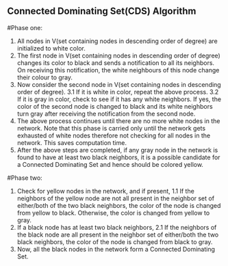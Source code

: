 ## Connected Dominating Set(CDS) Algorithm

#Phase one:
1. All nodes in V(set containing nodes in descending order of degree) are initialized to white color.
2. The first node in V(set containing nodes in descending order of degree) changes its color to black and sends a notification to all its neighbors.
    On receiving this notification, the white neighbours of this node change their colour to
    gray.
3. Now consider the second node in V(set containing nodes in descending order of degree).
   3.1 If it is white in color, repeat the above process.
   3.2 If it is gray in color, check to see if it has any white neighbors. If yes, the color of the
   second node is changed to black and its white neighbors turn gray after receiving the
   notification from the second node.
4. The above process continues until there are no more white nodes in the network. Note
    that this phase is carried only until the network gets exhausted of white nodes therefore
    not checking for all nodes in the network. This saves computation time.
5. After the above steps are completed, if any gray node in the network is found to have at
    least two black neighbors, it is a possible candidate for a Connected Dominating Set and hence should be
    colored yellow.

#Phase two:

1. Check for yellow nodes in the network, and if present,
    1.1 If the neighbors of the yellow node are not all present in the neighbor set of
          either/both of the two black neighbors, the color of the node is changed from yellow
          to black. Otherwise, the color is changed from yellow to gray.
2. If a black node has at least two black neighbors,
    2.1 If the neighbors of the black node are all present in the neighbor set of either/both the
          two black neighbors, the color of the node is changed from black to gray.
3. Now, all the black nodes in the network form a Connected Dominating Set.
